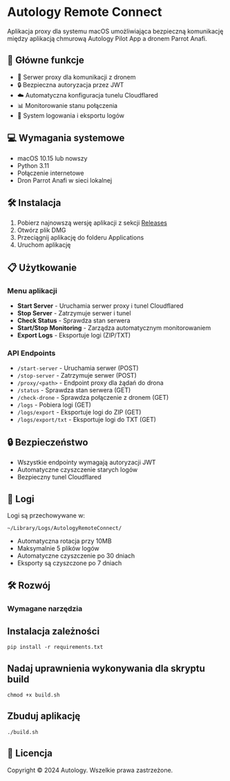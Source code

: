 # Autology Remote Connect

Aplikacja proxy dla systemu macOS umożliwiająca bezpieczną komunikację między aplikacją chmurową Autology Pilot App a dronem Parrot Anafi.

## 🌟 Główne funkcje

- 🔄 Serwer proxy dla komunikacji z dronem
- 🔒 Bezpieczna autoryzacja przez JWT
- ☁️ Automatyczna konfiguracja tunelu Cloudflared
- 📊 Monitorowanie stanu połączenia
- 📝 System logowania i eksportu logów

## 💻 Wymagania systemowe

- macOS 10.15 lub nowszy
- Python 3.11
- Połączenie internetowe
- Dron Parrot Anafi w sieci lokalnej

## 🛠️ Instalacja

1. Pobierz najnowszą wersję aplikacji z sekcji [Releases](../../releases)
2. Otwórz plik DMG
3. Przeciągnij aplikację do folderu Applications
4. Uruchom aplikację

## 📋 Użytkowanie

### Menu aplikacji
- **Start Server** - Uruchamia serwer proxy i tunel Cloudflared
- **Stop Server** - Zatrzymuje serwer i tunel
- **Check Status** - Sprawdza stan serwera
- **Start/Stop Monitoring** - Zarządza automatycznym monitorowaniem
- **Export Logs** - Eksportuje logi (ZIP/TXT)

### API Endpoints
- `/start-server` - Uruchamia serwer (POST)
- `/stop-server` - Zatrzymuje serwer (POST)
- `/proxy/<path>` - Endpoint proxy dla żądań do drona
- `/status` - Sprawdza stan serwera (GET)
- `/check-drone` - Sprawdza połączenie z dronem (GET)
- `/logs` - Pobiera logi (GET)
- `/logs/export` - Eksportuje logi do ZIP (GET)
- `/logs/export/txt` - Eksportuje logi do TXT (GET)

## 🔒 Bezpieczeństwo

- Wszystkie endpointy wymagają autoryzacji JWT
- Automatyczne czyszczenie starych logów
- Bezpieczny tunel Cloudflared

## 📝 Logi

Logi są przechowywane w:
```
~/Library/Logs/AutologyRemoteConnect/
```
- Automatyczna rotacja przy 10MB
- Maksymalnie 5 plików logów
- Automatyczne czyszczenie po 30 dniach
- Eksporty są czyszczone po 7 dniach

## 🛠️ Rozwój

### Wymagane narzędzia

## Instalacja zależności
```
pip install -r requirements.txt
```
## Nadaj uprawnienia wykonywania dla skryptu build
```
chmod +x build.sh
```
## Zbuduj aplikację
```
./build.sh
```

## 📝 Licencja

Copyright © 2024 Autology. Wszelkie prawa zastrzeżone.
